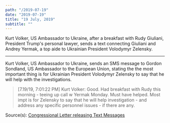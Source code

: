 ```yaml
---
path: "/2019-07-19"
date: "2019-07-19"
title: "19 July, 2019"
subtitle: ""
---
```


Kurt Volker, US Ambassador to Ukraine, after a breakfast with Rudy Giuliani, President Trump's personal lawyer, sends a text connecting Giuliani and Andrey Yermak, a top aide to Ukrainian President Volodymyr Zelensky.

<tweet id="1177346278004539392"></tweet>

---

Kurt Volker, US Ambassador to Ukraine, sends an SMS message to Gordon Sondland, US Ambassador to the European Union, stating the the most important thing is for Ukrainian President Volodymyr Zelensky to say that he will help with the investigations.

> [7.19/19, 7:01:22 PM] Kurt Volker: Good. Had breakfast with Rudy this morning - teeing up call w Yermak Monday. Must have helped. Most impt is for Zelensky to say that he will help investigation - and address any specific personnel issues - if there are any.

<span class="sources">

Source(s): [Congressional Letter releasing Text Messages](https://assets.documentcloud.org/documents/6452104/Chairmen-Letter-on-State-Departmnent-Texts-10-03.pdf)

</span>